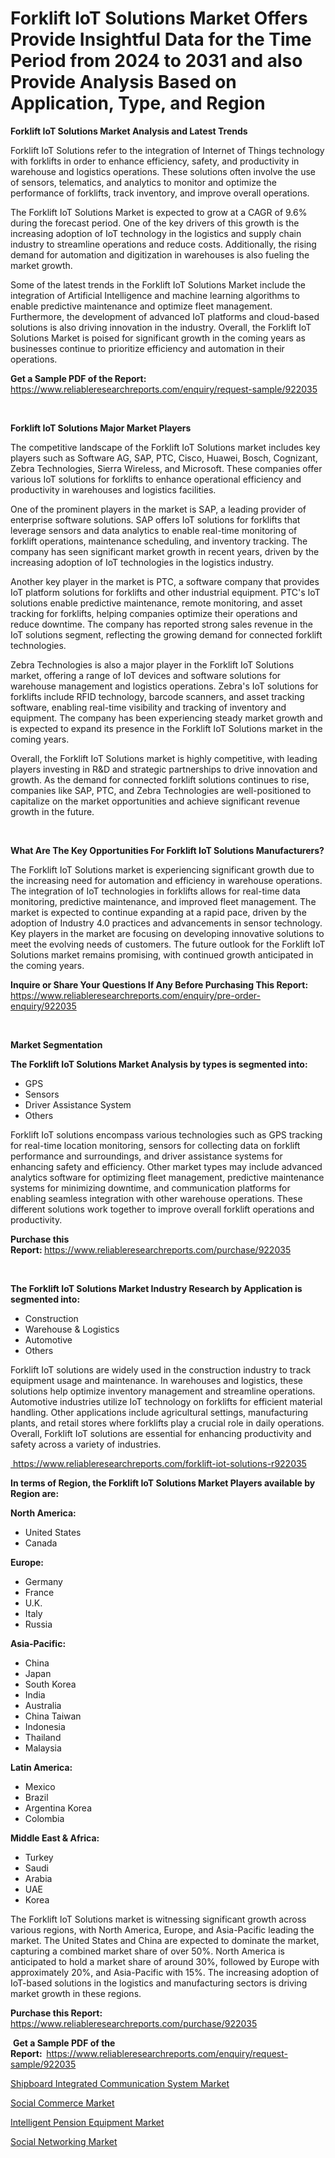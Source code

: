 <p><h1>Forklift IoT Solutions Market Offers Provide Insightful Data for the Time Period from 2024 to 2031 and also Provide Analysis Based on Application, Type, and Region</h1></p><p><strong>Forklift IoT Solutions Market Analysis and Latest Trends</strong></p>
<p><p>Forklift IoT Solutions refer to the integration of Internet of Things technology with forklifts in order to enhance efficiency, safety, and productivity in warehouse and logistics operations. These solutions often involve the use of sensors, telematics, and analytics to monitor and optimize the performance of forklifts, track inventory, and improve overall operations.</p><p>The Forklift IoT Solutions Market is expected to grow at a CAGR of 9.6% during the forecast period. One of the key drivers of this growth is the increasing adoption of IoT technology in the logistics and supply chain industry to streamline operations and reduce costs. Additionally, the rising demand for automation and digitization in warehouses is also fueling the market growth.</p><p>Some of the latest trends in the Forklift IoT Solutions Market include the integration of Artificial Intelligence and machine learning algorithms to enable predictive maintenance and optimize fleet management. Furthermore, the development of advanced IoT platforms and cloud-based solutions is also driving innovation in the industry. Overall, the Forklift IoT Solutions Market is poised for significant growth in the coming years as businesses continue to prioritize efficiency and automation in their operations.</p></p>
<p><strong>Get a Sample PDF of the Report:&nbsp;</strong> <a href="https://www.reliableresearchreports.com/enquiry/request-sample/922035">https://www.reliableresearchreports.com/enquiry/request-sample/922035</a></p>
<p>&nbsp;</p>
<p><strong>Forklift IoT Solutions Major Market Players</strong></p>
<p><p>The competitive landscape of the Forklift IoT Solutions market includes key players such as Software AG, SAP, PTC, Cisco, Huawei, Bosch, Cognizant, Zebra Technologies, Sierra Wireless, and Microsoft. These companies offer various IoT solutions for forklifts to enhance operational efficiency and productivity in warehouses and logistics facilities.</p><p>One of the prominent players in the market is SAP, a leading provider of enterprise software solutions. SAP offers IoT solutions for forklifts that leverage sensors and data analytics to enable real-time monitoring of forklift operations, maintenance scheduling, and inventory tracking. The company has seen significant market growth in recent years, driven by the increasing adoption of IoT technologies in the logistics industry.</p><p>Another key player in the market is PTC, a software company that provides IoT platform solutions for forklifts and other industrial equipment. PTC's IoT solutions enable predictive maintenance, remote monitoring, and asset tracking for forklifts, helping companies optimize their operations and reduce downtime. The company has reported strong sales revenue in the IoT solutions segment, reflecting the growing demand for connected forklift technologies.</p><p>Zebra Technologies is also a major player in the Forklift IoT Solutions market, offering a range of IoT devices and software solutions for warehouse management and logistics operations. Zebra's IoT solutions for forklifts include RFID technology, barcode scanners, and asset tracking software, enabling real-time visibility and tracking of inventory and equipment. The company has been experiencing steady market growth and is expected to expand its presence in the Forklift IoT Solutions market in the coming years.</p><p>Overall, the Forklift IoT Solutions market is highly competitive, with leading players investing in R&D and strategic partnerships to drive innovation and growth. As the demand for connected forklift solutions continues to rise, companies like SAP, PTC, and Zebra Technologies are well-positioned to capitalize on the market opportunities and achieve significant revenue growth in the future.</p></p>
<p>&nbsp;</p>
<p><strong>What Are The Key Opportunities For Forklift IoT Solutions Manufacturers?</strong></p>
<p><p>The Forklift IoT Solutions market is experiencing significant growth due to the increasing need for automation and efficiency in warehouse operations. The integration of IoT technologies in forklifts allows for real-time data monitoring, predictive maintenance, and improved fleet management. The market is expected to continue expanding at a rapid pace, driven by the adoption of Industry 4.0 practices and advancements in sensor technology. Key players in the market are focusing on developing innovative solutions to meet the evolving needs of customers. The future outlook for the Forklift IoT Solutions market remains promising, with continued growth anticipated in the coming years.</p></p>
<p><strong>Inquire or Share Your Questions If Any Before Purchasing This Report:</strong> <a href="https://www.reliableresearchreports.com/enquiry/pre-order-enquiry/922035">https://www.reliableresearchreports.com/enquiry/pre-order-enquiry/922035</a></p>
<p>&nbsp;</p>
<p><strong>Market Segmentation</strong></p>
<p><strong>The Forklift IoT Solutions Market Analysis by types is segmented into:</strong></p>
<p><ul><li>GPS</li><li>Sensors</li><li>Driver Assistance System</li><li>Others</li></ul></p>
<p><p>Forklift IoT solutions encompass various technologies such as GPS tracking for real-time location monitoring, sensors for collecting data on forklift performance and surroundings, and driver assistance systems for enhancing safety and efficiency. Other market types may include advanced analytics software for optimizing fleet management, predictive maintenance systems for minimizing downtime, and communication platforms for enabling seamless integration with other warehouse operations. These different solutions work together to improve overall forklift operations and productivity.</p></p>
<p><strong>Purchase this Report:&nbsp;</strong><a href="https://www.reliableresearchreports.com/purchase/922035">https://www.reliableresearchreports.com/purchase/922035</a></p>
<p>&nbsp;</p>
<p><strong>The Forklift IoT Solutions Market Industry Research by Application is segmented into:</strong></p>
<p><ul><li>Construction</li><li>Warehouse & Logistics</li><li>Automotive</li><li>Others</li></ul></p>
<p><p>Forklift IoT solutions are widely used in the construction industry to track equipment usage and maintenance. In warehouses and logistics, these solutions help optimize inventory management and streamline operations. Automotive industries utilize IoT technology on forklifts for efficient material handling. Other applications include agricultural settings, manufacturing plants, and retail stores where forklifts play a crucial role in daily operations. Overall, Forklift IoT solutions are essential for enhancing productivity and safety across a variety of industries.</p></p>
<p><a href="https://www.reliableresearchreports.com/forklift-iot-solutions-r922035">&nbsp;https://www.reliableresearchreports.com/forklift-iot-solutions-r922035</a></p>
<p><strong>In terms of Region, the Forklift IoT Solutions Market Players available by Region are:</strong></p>
<p>
    <p> <strong> North America: </strong>
        <ul>
            <li>United States</li>
            <li>Canada</li>
        </ul>
        </p> 
    <p> <strong> Europe: </strong>
        <ul>
            <li>Germany</li>
            <li>France</li>
            <li>U.K.</li>
            <li>Italy</li>
            <li>Russia</li>
        </ul>
        </p> 
    <p> <strong> Asia-Pacific: </strong>
        <ul>
            <li>China</li>
            <li>Japan</li>
            <li>South Korea</li>
            <li>India</li>
            <li>Australia</li>
            <li>China Taiwan</li>
            <li>Indonesia</li>
            <li>Thailand</li>
            <li>Malaysia</li>
        </ul>
        </p> 
    <p> <strong> Latin America: </strong>
        <ul>
            <li>Mexico</li>
            <li>Brazil</li>
            <li>Argentina Korea</li>
            <li>Colombia</li>
        </ul>
        </p> 
    <p> <strong> Middle East & Africa: </strong>
        <ul>
            <li>Turkey</li>
            <li>Saudi</li>
            <li>Arabia</li>
            <li>UAE</li>
            <li>Korea</li>
        </ul>
    </p>
    </p>
<p><p>The Forklift IoT Solutions market is witnessing significant growth across various regions, with North America, Europe, and Asia-Pacific leading the market. The United States and China are expected to dominate the market, capturing a combined market share of over 50%. North America is anticipated to hold a market share of around 30%, followed by Europe with approximately 20%, and Asia-Pacific with 15%. The increasing adoption of IoT-based solutions in the logistics and manufacturing sectors is driving market growth in these regions.</p></p>
<p><strong>Purchase this Report: </strong><a href="https://www.reliableresearchreports.com/purchase/922035">https://www.reliableresearchreports.com/purchase/922035</a></p>
<p>&nbsp;<strong>Get a Sample PDF of the Report:&nbsp;&nbsp;</strong><a href="https://www.reliableresearchreports.com/enquiry/request-sample/922035">https://www.reliableresearchreports.com/enquiry/request-sample/922035</a></p>
<p><strong></strong></p>
<p><p><a href="https://www.linkedin.com/pulse/shipboard-integrated-communication-system-market-size-trends-zmqcc">Shipboard Integrated Communication System Market</a></p><p><a href="https://github.com/dimitrishawkinswaynenp91rgz/Market-Research-Report-List-2/blob/main/social-commerce-market.md">Social Commerce Market</a></p><p><a href="https://www.linkedin.com/pulse/intelligent-pension-equipmentnbspmarket-focuses-market-share-size-sf09f?trackingId=q%2BvvSPx07AbwtLR4dzzVeA%3D%3D">Intelligent Pension Equipment Market</a></p><p><a href="https://github.com/gladysalidde/Market-Research-Report-List-1/blob/main/social-networking-market.md">Social Networking Market</a></p></p>